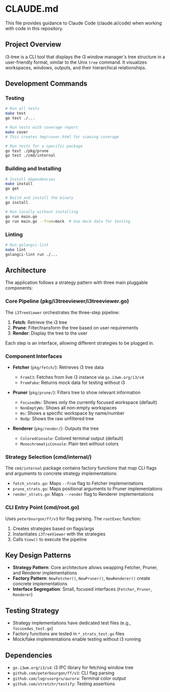 # CLAUDE.md

This file provides guidance to Claude Code (claude.ai/code) when working with code in this repository.

## Project Overview

i3-tree is a CLI tool that displays the i3 window manager's tree structure in a user-friendly format, similar to the Unix `tree` command. It visualizes workspaces, windows, outputs, and their hierarchical relationships.

## Development Commands

### Testing
```bash
# Run all tests
make test
go test ./...

# Run tests with coverage report
make cover
# This creates tmp/cover.html for viewing coverage

# Run tests for a specific package
go test ./pkg/prune
go test ./cmd/internal
```

### Building and Installing
```bash
# Install dependencies
make install
go get

# Build and install the binary
go install

# Run locally without installing
go run main.go
go run main.go --from=mock  # Use mock data for testing
```

### Linting
```bash
# Run golangci-lint
make lint
golangci-lint run ./...
```

## Architecture

The application follows a strategy pattern with three main pluggable components:

### Core Pipeline (pkg/i3treeviewer/i3treeviewer.go)

The `i3TreeViewer` orchestrates the three-step pipeline:
1. **Fetch**: Retrieve the i3 tree
2. **Prune**: Filter/transform the tree based on user requirements
3. **Render**: Display the tree to the user

Each step is an interface, allowing different strategies to be plugged in.

### Component Interfaces

- **Fetcher** (`pkg/fetch/`): Retrieves i3 tree data
  - `FromI3`: Fetches from live i3 instance via `go.i3wm.org/i3/v4`
  - `FromFake`: Returns mock data for testing without i3

- **Pruner** (`pkg/prune/`): Filters tree to show relevant information
  - `FocusedWs`: Shows only the currently focused workspace (default)
  - `NonEmptyWs`: Shows all non-empty workspaces
  - `Ws`: Shows a specific workspace by name/number
  - `NoOp`: Shows the raw unfiltered tree

- **Renderer** (`pkg/render/`): Outputs the tree
  - `ColoredConsole`: Colored terminal output (default)
  - `MonochromaticConsole`: Plain text without colors

### Strategy Selection (cmd/internal/)

The `cmd/internal` package contains factory functions that map CLI flags and arguments to concrete strategy implementations:
- `fetch_strats.go`: Maps `--from` flag to Fetcher implementations
- `prune_strats.go`: Maps positional arguments to Pruner implementations
- `render_strats.go`: Maps `--render` flag to Renderer implementations

### CLI Entry Point (cmd/root.go)

Uses `peterbourgon/ff/v3` for flag parsing. The `rootExec` function:
1. Creates strategies based on flags/args
2. Instantiates `i3TreeViewer` with the strategies
3. Calls `View()` to execute the pipeline

## Key Design Patterns

- **Strategy Pattern**: Core architecture allows swapping Fetcher, Pruner, and Renderer implementations
- **Factory Pattern**: `NewFetcher()`, `NewPruner()`, `NewRenderer()` create concrete implementations
- **Interface Segregation**: Small, focused interfaces (`Fetcher`, `Pruner`, `Renderer`)

## Testing Strategy

- Strategy implementations have dedicated test files (e.g., `focusedws_test.go`)
- Factory functions are tested in `*_strats_test.go` files
- Mock/fake implementations enable testing without i3 running

## Dependencies

- `go.i3wm.org/i3/v4`: i3 IPC library for fetching window tree
- `github.com/peterbourgon/ff/v3`: CLI flag parsing
- `github.com/logrusorgru/aurora`: Terminal color output
- `github.com/stretchr/testify`: Testing assertions

